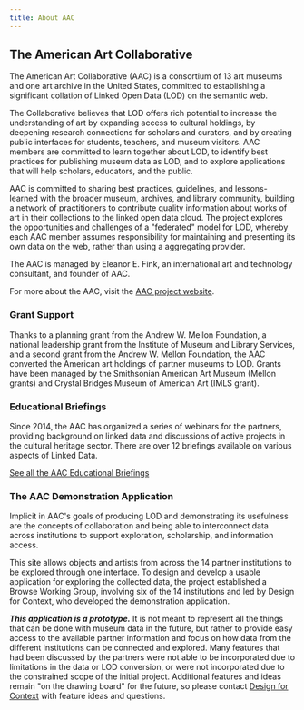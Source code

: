 ```yaml
---
title: About AAC
---
```


## The American Art Collaborative

The American Art Collaborative (AAC) is a consortium of 13 art museums and one art archive in the United States, committed to establishing a significant collation of Linked Open Data (LOD) on the semantic web.

The Collaborative believes that LOD offers rich potential to increase the understanding of art by expanding access to cultural holdings, by deepening research connections for scholars and curators, and by creating public interfaces for students, teachers, and museum visitors. AAC members are committed to learn together about LOD, to identify best practices for publishing museum data as LOD, and to explore applications that will help scholars, educators, and the public.

AAC is committed to sharing best practices, guidelines, and lessons-learned with the broader museum, archives, and library community, building a network of practitioners to contribute quality information about works of art in their collections to the linked open data cloud. The project explores the opportunities and challenges of a "federated" model for LOD, whereby each AAC member assumes responsibility for maintaining and presenting its own data on the web, rather than using a aggregating provider.

The AAC is managed by Eleanor E. Fink, an international art and technology consultant, and founder of AAC.

For more about the AAC, visit the [AAC project website](http://americanartcollaborative.org/).

### Grant Support

Thanks to a planning grant from the Andrew W. Mellon Foundation, a national leadership grant from the Institute of Museum and Library Services, and a second grant from the Andrew W. Mellon Foundation, the AAC converted the American art holdings of partner museums to LOD. Grants have been managed by the Smithsonian American Art Museum (Mellon grants) and Crystal Bridges Museum of American Art (IMLS grant).

### Educational Briefings

Since 2014, the AAC has organized a series of webinars for the partners, providing background on linked data and discussions of active projects in the cultural heritage sector. There are over 12 briefings available on various aspects of Linked Data.

[See all the AAC Educational Briefings](http://americanartcollaborative.org/educational-briefings/)

### The AAC Demonstration Application

Implicit in AAC's goals of producing LOD and demonstrating its usefulness are the concepts of collaboration and being able to interconnect data across institutions to support exploration, scholarship, and information access.

This site allows objects and artists from across the 14 partner institutions to be explored through one interface. To design and develop a usable application for exploring the collected data, the project established a Browse Working Group, involving six of the 14 institutions and led by Design for Context, who developed the demonstration application.

**_This application is a prototype._** It is not meant to represent all the things that can be done with museum data in the future, but rather to provide easy access to the available partner information and focus on how data from the different institutions can be connected and explored. Many features that had been discussed by the partners were not able to be incorporated due to limitations in the data or LOD conversion, or were not incorporated due to the constrained scope of the initial project. Additional features and ideas remain "on the drawing board" for the future, so please contact [Design for Context](http://designforcontext.com) with feature ideas and questions.
